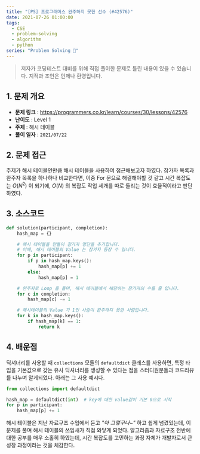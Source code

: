 ```yaml
---
title: "[PS] 프로그래머스 완주하지 못한 선수 (#42576)"
date: 2021-07-26 01:00:00
tags:
  - CSE
  - problem-solving
  - algorithm
  - python
series: "Problem Solving 🤔"
---
```


> 저자가 코딩테스트 대비를 위해 직접 풀이한 문제로 틀린 내용이 있을 수 있습니다. 지적과 조언은 언제나 환영입니다.

## 1. 문제 개요

- **문제 링크** : https://programmers.co.kr/learn/courses/30/lessons/42576
- **난이도** : Level 1
- **주제** : 해시 테이블
- **풀이 일자** : `2021/07/22`

## 2. 문제 접근

주제가 해시 테이블인만큼 해시 테이블을 사용하여 접근해보고자 하였다. 참가자 목록과 완주자 목록을 하나하나 비교한다면, 이중 For 문으로 해결해야할 것 같고 시간 복잡도는 $O(N^2)$ 이 되기에, $O(N)$ 의 복잡도 작업 세개를 따로 돌리는 것이 효율적이라고 판단하였다.

## 3. 소스코드

```python
def solution(participant, completion):
    hash_map = {}

    # 해시 테이블을 만들어 참가자 명단을 추가합니다.
    # 이때, 해시 테이블의 Value 는 참가자 등장 수 입니다.
    for p in participant:
        if p in hash_map.keys():
            hash_map[p] += 1
        else:
            hash_map[p] = 1

    # 완주자로 Loop 을 돌며, 해시 테이블에서 해당하는 참가자의 수를 줄 입니다.
    for c in completion:
        hash_map[c] -= 1

    # 해시테이블의 Value 가 1인 사람이 완주하지 못한 사람입니다.
    for k in hash_map.keys():
        if hash_map[k] == 1:
            return k
```

## 4. 배운점

딕셔너리를 사용할 때 `collections` 모듈의 `defaultdict` 클래스를 사용하면, 특정 타입을 기본값으로 갖는 유사 딕셔너리를 생성할 수 있다는 점을 스터디원분들과 코드리뷰를 나누며 알게되었다. 아래는 그 사용 예시다.

```python
from collections import defaultdict

hash_map = defaultdict(int)  # key에 대한 value값이 기본 0으로 시작
for p in participant:
    hash_map[p] += 1
```

해시 테이블은 지난 자료구조 수업에서 듣고 _"아 그렇구나~"_ 하고 쉽게 넘겼었는데, 이 문제를 풀며 해시 테이블의 쓰임새가 직접 와닿게 되었다. 알고리즘과 자료구조 전반에 대한 공부를 매우 소홀히 하였는데, 시간 복잡도를 고민하는 과정 자체가 개발자로서 큰 성장 과정이라는 것을 체감한다.
